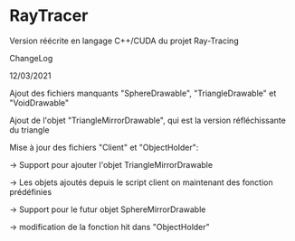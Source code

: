 # RayTracer
Version réécrite en langage C++/CUDA du projet Ray-Tracing

ChangeLog

12/03/2021

Ajout des fichiers manquants "SphereDrawable", "TriangleDrawable" et "VoidDrawable"

Ajout de l'objet "TriangleMirrorDrawable", qui est la version réfléchissante du triangle

Mise à jour des fichiers "Client" et "ObjectHolder":

-> Support pour ajouter l'objet TriangleMirrorDrawable

-> Les objets ajoutés depuis le script client on maintenant des fonction prédéfinies

-> Support pour le futur objet SphereMirrorDrawable

-> modification de la fonction hit dans "ObjectHolder"
